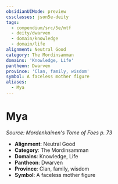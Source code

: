 ```yaml
---
obsidianUIMode: preview
cssclasses: json5e-deity
tags:
  - compendium/src/5e/mtf
  - deity/dwarven
  - domain/knowledge
  - domain/life
alignment: Neutral Good
category: The Mordinsamman
domains: 'Knowledge, Life'
pantheon: Dwarven
province: 'Clan, family, wisdom'
symbol: A faceless mother figure
aliases:
  - Mya
---
```

# Mya
*Source: Mordenkainen's Tome of Foes p. 73* 

- **Alignment**: Neutral Good
- **Category**: The Mordinsamman
- **Domains**: Knowledge, Life
- **Pantheon**: Dwarven
- **Province**: Clan, family, wisdom
- **Symbol**: A faceless mother figure
